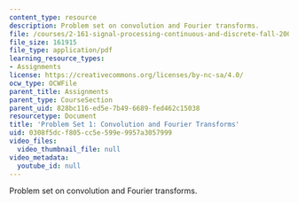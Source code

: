 ```yaml
---
content_type: resource
description: Problem set on convolution and Fourier transforms.
file: /courses/2-161-signal-processing-continuous-and-discrete-fall-2008/0308f5dcf805cc5e599e9957a3057999_ps1.pdf
file_size: 161915
file_type: application/pdf
learning_resource_types:
- Assignments
license: https://creativecommons.org/licenses/by-nc-sa/4.0/
ocw_type: OCWFile
parent_title: Assignments
parent_type: CourseSection
parent_uid: 828bc116-ed5e-7b49-6689-fed462c15038
resourcetype: Document
title: 'Problem Set 1: Convolution and Fourier Transforms'
uid: 0308f5dc-f805-cc5e-599e-9957a3057999
video_files:
  video_thumbnail_file: null
video_metadata:
  youtube_id: null
---
```

Problem set on convolution and Fourier transforms.